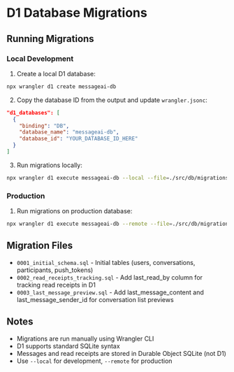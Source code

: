 # D1 Database Migrations

## Running Migrations

### Local Development

1. Create a local D1 database:
```bash
npx wrangler d1 create messageai-db
```

2. Copy the database ID from the output and update `wrangler.jsonc`:
```json
"d1_databases": [
  {
    "binding": "DB",
    "database_name": "messageai-db",
    "database_id": "YOUR_DATABASE_ID_HERE"
  }
]
```

3. Run migrations locally:
```bash
npx wrangler d1 execute messageai-db --local --file=./src/db/migrations/0001_initial_schema.sql
```

### Production

1. Run migrations on production database:
```bash
npx wrangler d1 execute messageai-db --remote --file=./src/db/migrations/0001_initial_schema.sql
```

## Migration Files

- `0001_initial_schema.sql` - Initial tables (users, conversations, participants, push_tokens)
- `0002_read_receipts_tracking.sql` - Add last_read_by column for tracking read receipts in D1
- `0003_last_message_preview.sql` - Add last_message_content and last_message_sender_id for conversation list previews

## Notes

- Migrations are run manually using Wrangler CLI
- D1 supports standard SQLite syntax
- Messages and read receipts are stored in Durable Object SQLite (not D1)
- Use `--local` for development, `--remote` for production

